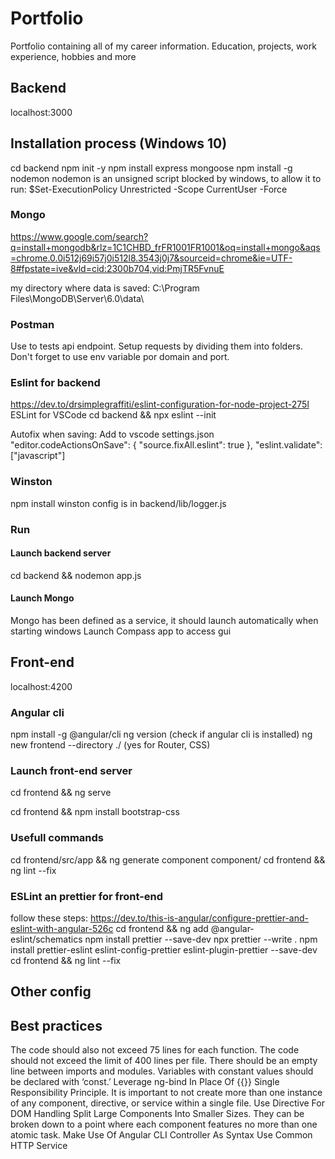 # Portfolio
Portfolio containing all of my career information. Education, projects, work experience, hobbies and more



## Backend 
localhost:3000

## Installation process (Windows 10)
cd backend
npm init -y
npm install express mongoose
npm install -g nodemon
nodemon is an unsigned script blocked by windows, to allow it to run: $Set-ExecutionPolicy Unrestricted -Scope CurrentUser -Force

### Mongo
https://www.google.com/search?q=install+mongodb&rlz=1C1CHBD_frFR1001FR1001&oq=install+mongo&aqs=chrome.0.0i512j69i57j0i512l8.3543j0j7&sourceid=chrome&ie=UTF-8#fpstate=ive&vld=cid:2300b704,vid:PmjTR5FvnuE

my directory where data is saved: C:\Program Files\MongoDB\Server\6.0\data\

### Postman
Use to tests api endpoint.
Setup requests by dividing them into folders. 
Don't forget to use env variable por domain and port.

### Eslint for backend
https://dev.to/drsimplegraffiti/eslint-configuration-for-node-project-275l
ESLint for VSCode
cd backend && npx eslint --init

Autofix when saving: Add to vscode settings.json
"editor.codeActionsOnSave": {
"source.fixAll.eslint": true
},
"eslint.validate": ["javascript"]


### Winston
npm install winston
config is in backend/lib/logger.js


### Run
#### Launch backend server 
cd backend && nodemon app.js

#### Launch Mongo
Mongo has been defined as a service, it should launch automatically when starting windows
Launch Compass app to access gui

## Front-end
localhost:4200

### Angular cli
npm install -g @angular/cli
ng version (check if angular cli is installed)
ng new frontend --directory ./ (yes for Router, CSS)

### Launch front-end server 
cd frontend && ng serve

cd frontend && npm install bootstrap-css

### Usefull commands
cd frontend/src/app && ng generate component component/<name>
cd frontend && ng lint --fix

### ESLint an prettier for front-end
follow these steps:
https://dev.to/this-is-angular/configure-prettier-and-eslint-with-angular-526c
cd frontend && ng add @angular-eslint/schematics
npm install prettier --save-dev
npx prettier --write .
npm install prettier-eslint eslint-config-prettier eslint-plugin-prettier --save-dev
cd frontend && ng lint --fix



## Other config



## Best practices
The code should also not exceed 75 lines for each function.
The code should not exceed the limit of 400 lines per file.
There should be an empty line between imports and modules.
Variables with constant values should be declared with ‘const.’
Leverage ng-bind In Place Of {{}}
Single Responsibility Principle. It is important to not create more than one instance of any component, directive, or service within a single file.
Use Directive For DOM Handling
Split Large Components Into Smaller Sizes. They can be broken down to a point where each component features no more than one atomic task.
Make Use Of Angular CLI
Controller As Syntax
Use Common HTTP Service